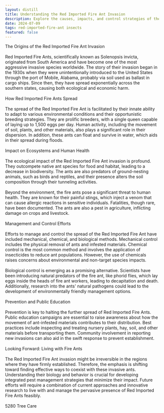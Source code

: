 ```yaml
---
layout: distill
title: Understanding the Red Imported Fire Ant Invasion
description: Explore the causes, impacts, and control strategies of the pervasive red imported fire ant invasion.
date: 2024-07-09
tags: red-imported-fire-ant insects
featured: false
---
```


The Origins of the Red Imported Fire Ant Invasion<br /><br />Red Imported Fire Ants, scientifically known as Solenopsis invicta, originated from South America and have become one of the most aggressive invasive species worldwide. The story of their invasion began in the 1930s when they were unintentionally introduced to the United States through the port of Mobile, Alabama, probably via soil used as ballast in cargo ships. Since then, they have spread exponentially across the southern states, causing both ecological and economic harm.<br /><br />How Red Imported Fire Ants Spread<br /><br />The spread of the Red Imported Fire Ant is facilitated by their innate ability to adapt to various environmental conditions and their opportunistic breeding strategies. They are prolific breeders, with a single queen capable of laying up to 1,500 eggs per day. Human activity, including the movement of soil, plants, and other materials, also plays a significant role in their dispersion. In addition, these ants can float and survive in water, which aids in their spread during floods.<br /><br />Impact on Ecosystems and Human Health<br /><br />The ecological impact of the Red Imported Fire Ant invasion is profound. They outcompete native ant species for food and habitat, leading to a decrease in biodiversity. The ants are also predators of ground-nesting animals, such as birds and reptiles, and their presence alters the soil composition through their tunneling activities.<br /><br />Beyond the environment, the fire ants pose a significant threat to human health. They are known for their painful stings, which inject a venom that can cause allergic reactions in sensitive individuals. Fatalities, though rare, have been documented. The ants are also a pest in agriculture, inflicting damage on crops and livestock.<br /><br />Management and Control Efforts<br /><br />Efforts to manage and control the spread of the Red Imported Fire Ant have included mechanical, chemical, and biological methods. Mechanical control includes the physical removal of ants and infested materials. Chemical control is the most common method and involves the application of insecticides to reduce ant populations. However, the use of chemicals raises concerns about environmental and non-target species impacts.<br /><br />Biological control is emerging as a promising alternative. Scientists have been introducing natural predators of the fire ant, like phorid flies, which lay eggs inside the heads of fire ant workers, leading to decapitation and death. Additionally, research into the ants' natural pathogens could lead to the development of environmentally friendly management options.<br /><br />Prevention and Public Education<br /><br />Prevention is key to halting the further spread of Red Imported Fire Ants. Public education campaigns are essential to raise awareness about how the movement of ant-infested materials contributes to their distribution. Best practices include inspecting and treating nursery plants, hay, soil, and other materials before transporting them. Community involvement in reporting new invasions can also aid in the swift response to prevent establishment.<br /><br />Looking Forward: Living with Fire Ants<br /><br />The Red Imported Fire Ant invasion might be irreversible in the regions where they have firmly established. Therefore, the emphasis is shifting toward finding effective ways to coexist with these invasive ants. Understanding their biology and behavior is crucial for developing integrated pest management strategies that minimize their impact. Future efforts will require a combination of current approaches and innovative research to live with and manage the pervasive presence of Red Imported Fire Ants feasibly.<br /><br />5280 Tree Care

